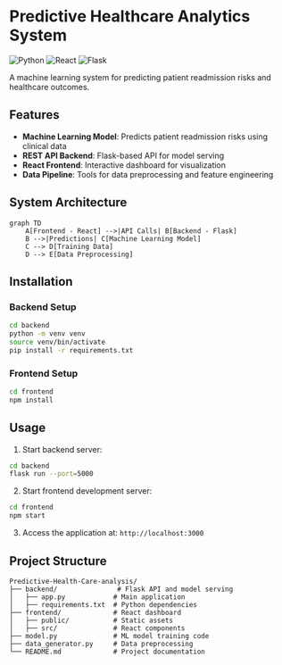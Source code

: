# Predictive Healthcare Analytics System

![Python](https://img.shields.io/badge/python-3.9+-blue.svg)
![React](https://img.shields.io/badge/react-18.2+-61DAFB.svg)
![Flask](https://img.shields.io/badge/flask-2.3+-000000.svg)

A machine learning system for predicting patient readmission risks and healthcare outcomes.

## Features

- **Machine Learning Model**: Predicts patient readmission risks using clinical data
- **REST API Backend**: Flask-based API for model serving
- **React Frontend**: Interactive dashboard for visualization
- **Data Pipeline**: Tools for data preprocessing and feature engineering

## System Architecture

```mermaid
graph TD
    A[Frontend - React] -->|API Calls| B[Backend - Flask]
    B -->|Predictions| C[Machine Learning Model]
    C --> D[Training Data]
    D --> E[Data Preprocessing]
```

## Installation

### Backend Setup
```bash
cd backend
python -m venv venv
source venv/bin/activate
pip install -r requirements.txt
```

### Frontend Setup
```bash
cd frontend
npm install
```

## Usage

1. Start backend server:
```bash
cd backend
flask run --port=5000
```

2. Start frontend development server:
```bash
cd frontend
npm start
```

3. Access the application at: `http://localhost:3000`

## Project Structure

```
Predictive-Health-Care-analysis/
├── backend/               # Flask API and model serving
│   ├── app.py            # Main application
│   ├── requirements.txt  # Python dependencies
├── frontend/             # React dashboard
│   ├── public/           # Static assets
│   ├── src/              # React components
├── model.py              # ML model training code
├── data_generator.py     # Data preprocessing
└── README.md             # Project documentation
```
